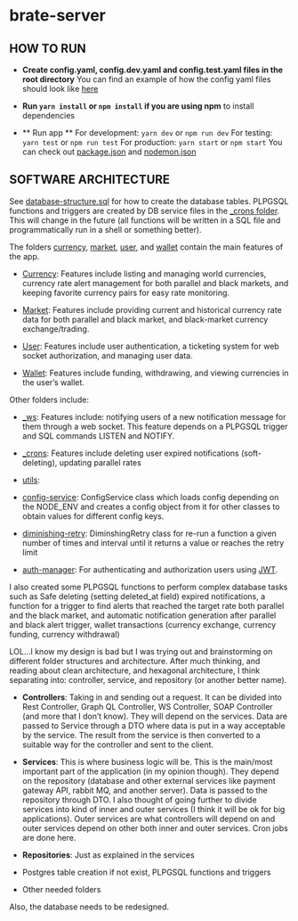# brate-server

## HOW TO RUN
- **Create config.yaml, config.dev.yaml and config.test.yaml files in the root directory**
You can find an example of how the config yaml files should look like [here](.github\brate-config-example.png) 

- **Run `yarn install` or `npm install` if you are using npm** to install dependencies

- ** Run app **
  For development: `yarn dev` or `npm run dev`
  For testing: `yarn test` or `npm run test`
  For production: `yarn start` or `npm start`
You can check out [package.json](package.json) and [nodemon.json](nodemon.json)

## SOFTWARE ARCHITECTURE
See [database-structure.sql](.ideas\database-structure.sql) for how to create the database tables. PLPGSQL functions and triggers are created by DB service files in the [_crons folder](src\_crons). This will change in the future (all functions will be written in a SQL file and programmatically run in a shell or something better).

The folders [currency](src\currency), [market](src\market), [user](src\user), and [wallet](src\wallet) contain the main features of the app.

- [Currency](src\currency): Features include listing and managing world currencies, currency rate alert management for both parallel and black markets, and keeping favorite currency pairs for easy rate monitoring.

- [Market](src\market): Features include providing current and historical currency rate data for both parallel and black market, and black-market currency exchange/trading.

- [User](src\user): Features include user authentication, a ticketing system for web socket authorization, and managing user data.

- [Wallet](src\wallet): Features include funding, withdrawing, and viewing currencies in the user’s wallet.

Other folders include:
- [_ws](src\_ws): Features include: notifying users of a new notification message for them through a web socket. This feature depends on a PLPGSQL trigger and SQL commands LISTEN and NOTIFY.
- [_crons](src\_crons): Features include deleting user expired notifications (soft-deleting), updating parallel rates
- [utils](src\utils):
- [config-service](src\utils\config-service.ts): ConfigService class which loads config depending on the NODE_ENV and creates a config object from it for other classes to obtain values for different config keys.
 
- [diminishing-retry](src\utils\diminishing-retry.ts): DiminshingRetry class for re-run a function a given number of times and interval until it returns a value or reaches the retry limit
 
- [auth-manager](src\utils\auth-manager.service.ts): For authenticating and authorization users using [JWT](https://jwt.io/introduction).


I also created some PLPGSQL functions to perform complex database tasks such as Safe deleting (setting deleted_at field) expired notifications, a function for a trigger to find alerts that reached the target rate both parallel and the black market, and automatic notification generation after parallel and black alert trigger, wallet transactions (currency exchange, currency funding, currency withdrawal)

LOL…I know my design is bad but I was trying out and brainstorming on different folder structures and architecture. After much thinking, and reading about clean architecture, and hexagonal architecture, I think separating into: controller, service, and repository (or another better name).

- **Controllers**: Taking in and sending out a request. It can be divided into Rest Controller, Graph QL Controller, WS Controller, SOAP Controller (and more that I don’t know). They will depend on the services. Data are passed to Service through a DTO where data is put in a way acceptable by the service. The result from the service is then converted to a suitable way for the controller and sent to the client.
 
- **Services**: This is where business logic will be. This is the main/most important part of the application (in my opinion though).  They depend on the repository (database and other external services like payment gateway API, rabbit MQ, and another server). Data is passed to the repository through DTO. I also thought of going further to divide services into kind of inner and outer services (I think it will be ok for big applications). Outer services are what controllers will depend on and outer services depend on other both inner and outer services. Cron jobs are done here.
 
- **Repositories**: Just as explained in the services
 
- Postgres table creation if not exist, PLPGSQL functions and triggers
 
- Other needed folders
 
Also, the database needs to be redesigned.